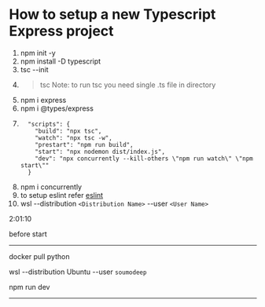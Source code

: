 # How to setup a new Typescript Express project

1. npm init -y
2. npm install -D typescript
3. tsc --init
4. > tsc
   > Note: to run tsc you need single .ts file in directory
   >
5. npm i express
6. npm i @types/express
7. ```
     "scripts": {
       "build": "npx tsc",
       "watch": "npx tsc -w",
       "prestart": "npm run build",
       "start": "npx nodemon dist/index.js",
       "dev": "npx concurrently --kill-others \"npm run watch\" \"npm start\""
     }
   ```
8. npm i concurrently
9. to setup eslint refer [eslint](https://blog.tericcabrel.com/set-up-a-nodejs-project-with-typescript-eslint-and-prettier/ "https://blog.tericcabrel.com/set-up-a-nodejs-project-with-typescript-eslint-and-prettier/")
10. wsl --distribution `<Distribution Name>` --user `<User Name>`

2:01:10

before start

---

docker pull python

wsl --distribution Ubuntu --user `soumodeep`

npm run dev

---
